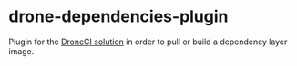 # drone-dependencies-plugin
Plugin for the [DroneCI solution](https://drone.io) in order to pull or build a dependency layer image.
